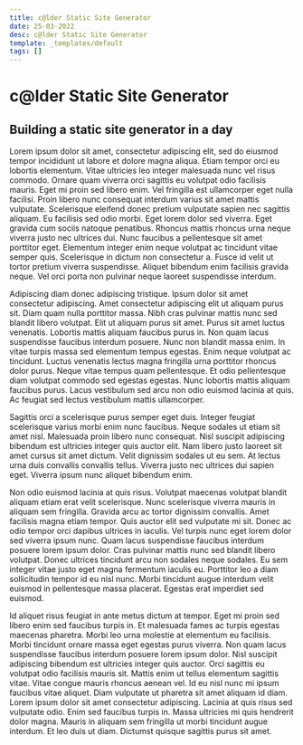 ```yaml
---
title: c@lder Static Site Generator
date: 25-03-2022
desc: c@lder Static Site Generator
template: _templates/default
tags: []
---
```


# c@lder Static Site Generator

## Building a static site generator in a day

Lorem ipsum dolor sit amet, consectetur adipiscing elit, sed do eiusmod tempor incididunt ut labore et dolore magna aliqua. Etiam tempor orci eu lobortis elementum. Vitae ultricies leo integer malesuada nunc vel risus commodo. Ornare quam viverra orci sagittis eu volutpat odio facilisis mauris. Eget mi proin sed libero enim. Vel fringilla est ullamcorper eget nulla facilisi. Proin libero nunc consequat interdum varius sit amet mattis vulputate. Scelerisque eleifend donec pretium vulputate sapien nec sagittis aliquam. Eu facilisis sed odio morbi. Eget lorem dolor sed viverra. Eget gravida cum sociis natoque penatibus. Rhoncus mattis rhoncus urna neque viverra justo nec ultrices dui. Nunc faucibus a pellentesque sit amet porttitor eget. Elementum integer enim neque volutpat ac tincidunt vitae semper quis. Scelerisque in dictum non consectetur a. Fusce id velit ut tortor pretium viverra suspendisse. Aliquet bibendum enim facilisis gravida neque. Vel orci porta non pulvinar neque laoreet suspendisse interdum.

Adipiscing diam donec adipiscing tristique. Ipsum dolor sit amet consectetur adipiscing. Amet consectetur adipiscing elit ut aliquam purus sit. Diam quam nulla porttitor massa. Nibh cras pulvinar mattis nunc sed blandit libero volutpat. Elit ut aliquam purus sit amet. Purus sit amet luctus venenatis. Lobortis mattis aliquam faucibus purus in. Non quam lacus suspendisse faucibus interdum posuere. Nunc non blandit massa enim. In vitae turpis massa sed elementum tempus egestas. Enim neque volutpat ac tincidunt. Luctus venenatis lectus magna fringilla urna porttitor rhoncus dolor purus. Neque vitae tempus quam pellentesque. Et odio pellentesque diam volutpat commodo sed egestas egestas. Nunc lobortis mattis aliquam faucibus purus. Lacus vestibulum sed arcu non odio euismod lacinia at quis. Ac feugiat sed lectus vestibulum mattis ullamcorper.

Sagittis orci a scelerisque purus semper eget duis. Integer feugiat scelerisque varius morbi enim nunc faucibus. Neque sodales ut etiam sit amet nisl. Malesuada proin libero nunc consequat. Nisl suscipit adipiscing bibendum est ultricies integer quis auctor elit. Nam libero justo laoreet sit amet cursus sit amet dictum. Velit dignissim sodales ut eu sem. At lectus urna duis convallis convallis tellus. Viverra justo nec ultrices dui sapien eget. Viverra ipsum nunc aliquet bibendum enim.

Non odio euismod lacinia at quis risus. Volutpat maecenas volutpat blandit aliquam etiam erat velit scelerisque. Nunc scelerisque viverra mauris in aliquam sem fringilla. Gravida arcu ac tortor dignissim convallis. Amet facilisis magna etiam tempor. Quis auctor elit sed vulputate mi sit. Donec ac odio tempor orci dapibus ultrices in iaculis. Vel turpis nunc eget lorem dolor sed viverra ipsum nunc. Quam lacus suspendisse faucibus interdum posuere lorem ipsum dolor. Cras pulvinar mattis nunc sed blandit libero volutpat. Donec ultrices tincidunt arcu non sodales neque sodales. Eu sem integer vitae justo eget magna fermentum iaculis eu. Porttitor leo a diam sollicitudin tempor id eu nisl nunc. Morbi tincidunt augue interdum velit euismod in pellentesque massa placerat. Egestas erat imperdiet sed euismod.

Id aliquet risus feugiat in ante metus dictum at tempor. Eget mi proin sed libero enim sed faucibus turpis in. Et malesuada fames ac turpis egestas maecenas pharetra. Morbi leo urna molestie at elementum eu facilisis. Morbi tincidunt ornare massa eget egestas purus viverra. Non quam lacus suspendisse faucibus interdum posuere lorem ipsum dolor. Nisl suscipit adipiscing bibendum est ultricies integer quis auctor. Orci sagittis eu volutpat odio facilisis mauris sit. Mattis enim ut tellus elementum sagittis vitae. Vitae congue mauris rhoncus aenean vel. Id eu nisl nunc mi ipsum faucibus vitae aliquet. Diam vulputate ut pharetra sit amet aliquam id diam. Lorem ipsum dolor sit amet consectetur adipiscing. Lacinia at quis risus sed vulputate odio. Enim sed faucibus turpis in. Massa ultricies mi quis hendrerit dolor magna. Mauris in aliquam sem fringilla ut morbi tincidunt augue interdum. Et leo duis ut diam. Dictumst quisque sagittis purus sit amet.
